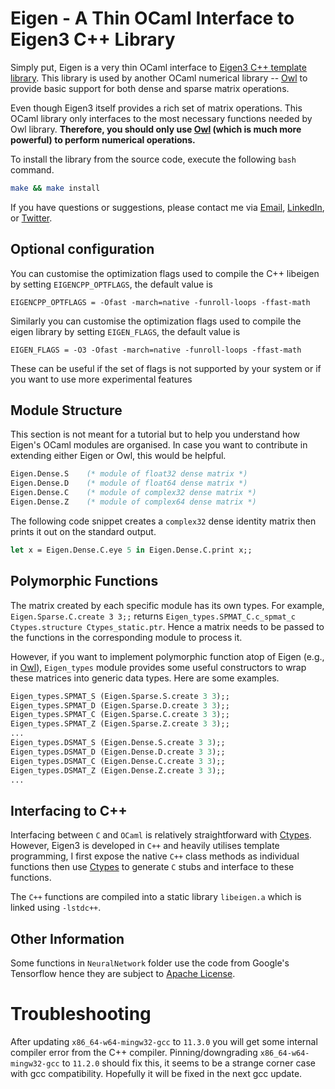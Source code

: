 # Eigen - A Thin OCaml Interface to Eigen3 C++ Library

Simply put, Eigen is a very thin OCaml interface to [Eigen3 C++ template library](http://eigen.tuxfamily.org/). This library is used by another OCaml numerical library -- [Owl](https://github.com/owlbarn/owl) to provide basic support for both dense and sparse matrix operations.

Even though Eigen3 itself provides a rich set of matrix operations. This OCaml library only interfaces to the most necessary functions needed by Owl library. **Therefore, you should only use [Owl](https://github.com/owlbarn/owl) (which is much more powerful) to perform numerical operations.**

To install the library from the source code, execute the following `bash` command.

```bash
make && make install
```

If you have questions or suggestions, please contact me via [Email](liang.wang@cl.cam.ac.uk), [LinkedIn](http://uk.linkedin.com/in/liangsuomi/), or [Twitter](https://twitter.com/ryan_liang).

## Optional configuration

You can customise the optimization flags used to compile the C++ libeigen by setting `EIGENCPP_OPTFLAGS`, the default value is
```
EIGENCPP_OPTFLAGS = -Ofast -march=native -funroll-loops -ffast-math
```

Similarly you can customise the optimization flags used to compile the eigen library by setting `EIGEN_FLAGS`, the default value is
```
EIGEN_FLAGS = -O3 -Ofast -march=native -funroll-loops -ffast-math
```

These can be useful if the set of flags is not supported by your system or if you want to use more experimental features

## Module Structure
This section is not meant for a tutorial but to help you understand how Eigen's OCaml modules are organised. In case you want to contribute in extending either Eigen or Owl, this would be helpful.

```ocaml
Eigen.Dense.S    (* module of float32 dense matrix *)
Eigen.Dense.D    (* module of float64 dense matrix *)
Eigen.Dense.C    (* module of complex32 dense matrix *)
Eigen.Dense.Z    (* module of complex64 dense matrix *)
```

The following code snippet creates a `complex32` dense identity matrix then prints it out on the standard output.

```ocaml
let x = Eigen.Dense.C.eye 5 in Eigen.Dense.C.print x;;
```


## Polymorphic Functions
The matrix created by each specific module has its own types. For example, `Eigen.Sparse.C.create 3 3;;` returns `Eigen_types.SPMAT_C.c_spmat_c Ctypes.structure Ctypes_static.ptr`. Hence a matrix needs to be passed to the functions in the corresponding module to process it.

However, if you want to implement polymorphic function atop of Eigen (e.g., in [Owl](https://github.com/owlbarn/owl)), `Eigen_types` module provides some useful constructors to wrap these matrices into generic data types. Here are some examples.

```ocaml
Eigen_types.SPMAT_S (Eigen.Sparse.S.create 3 3);;
Eigen_types.SPMAT_D (Eigen.Sparse.D.create 3 3);;
Eigen_types.SPMAT_C (Eigen.Sparse.C.create 3 3);;
Eigen_types.SPMAT_Z (Eigen.Sparse.Z.create 3 3);;
...
Eigen_types.DSMAT_S (Eigen.Dense.S.create 3 3);;
Eigen_types.DSMAT_D (Eigen.Dense.D.create 3 3);;
Eigen_types.DSMAT_C (Eigen.Dense.C.create 3 3);;
Eigen_types.DSMAT_Z (Eigen.Dense.Z.create 3 3);;
...
```


## Interfacing to C++
Interfacing between `C` and `OCaml` is relatively straightforward with [Ctypes](https://github.com/ocamllabs/ocaml-ctypes). However, Eigen3 is developed in `C++` and heavily utilises template programming, I first expose the native `C++` class methods as individual functions then use [Ctypes](https://github.com/ocamllabs/ocaml-ctypes) to generate `C` stubs and interface to these functions.

The `C++` functions are compiled into a static library `libeigen.a` which is linked using `-lstdc++`.


## Other Information

Some functions in `NeuralNetwork` folder use the code from Google's Tensorflow hence they are subject to [Apache License](http://www.apache.org/licenses/LICENSE-2.0).

# Troubleshooting

After updating `x86_64-w64-mingw32-gcc` to `11.3.0` you will get some internal compiler error from the C++ compiler. Pinning/downgrading `x86_64-w64-mingw32-gcc` to `11.2.0` should fix this, it seems to be a strange corner case with gcc compatibility. Hopefully it will be fixed in the next gcc update.

